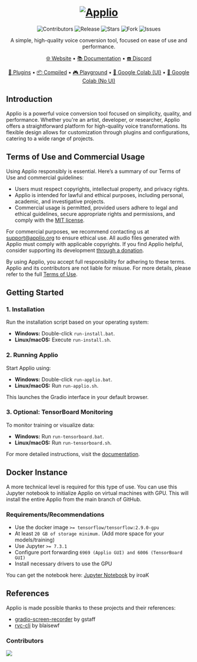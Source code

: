 <h1 align="center">
  <a href="https://applio.org" target="_blank"><img src="https://github.com/IAHispano/Applio/assets/133521603/78e975d8-b07f-47ba-ab23-5a31592f322a" alt="Applio"></a>
</h1>

<p align="center">
    <img alt="Contributors" src="https://img.shields.io/github/contributors/iahispano/applio?style=for-the-badge&color=FFFFFF" />
    <img alt="Release" src="https://img.shields.io/github/release/iahispano/applio?style=for-the-badge&color=FFFFFF" />
    <img alt="Stars" src="https://img.shields.io/github/stars/iahispano/applio?style=for-the-badge&color=FFFFFF" />
    <img alt="Fork" src="https://img.shields.io/github/forks/iahispano/applio?style=for-the-badge&color=FFFFFF" />
    <img alt="Issues" src="https://img.shields.io/github/issues/iahispano/applio?style=for-the-badge&color=FFFFFF" />
</p>

<p align="center">A simple, high-quality voice conversion tool, focused on ease of use and performance.</p>

<p align="center">
  <a href="https://applio.org" target="_blank">🌐 Website</a>
  •
  <a href="https://docs.applio.org" target="_blank">📚 Documentation</a>
  •
  <a href="https://discord.gg/urxFjYmYYh" target="_blank">☎️ Discord</a>
</p>

<p align="center">
  <a href="https://github.com/IAHispano/Applio-Plugins" target="_blank">🛒 Plugins</a>
  •
  <a href="https://huggingface.co/IAHispano/Applio/tree/main/Compiled" target="_blank">📦 Compiled</a>
  •
  <a href="https://applio.org/playground" target="_blank">🎮 Playground</a>
  •
  <a href="https://colab.research.google.com/github/iahispano/applio/blob/master/assets/Applio.ipynb" target="_blank">🔎 Google Colab (UI)</a>
  •
  <a href="https://colab.research.google.com/github/iahispano/applio/blob/master/assets/Applio_NoUI.ipynb" target="_blank">🔎 Google Colab (No UI)</a>
</p>

## Introduction

Applio is a powerful voice conversion tool focused on simplicity, quality, and performance. Whether you're an artist, developer, or researcher, Applio offers a straightforward platform for high-quality voice transformations. Its flexible design allows for customization through plugins and configurations, catering to a wide range of projects.

## Terms of Use and Commercial Usage

Using Applio responsibly is essential. Here’s a summary of our Terms of Use and commercial guidelines:

- Users must respect copyrights, intellectual property, and privacy rights.
- Applio is intended for lawful and ethical purposes, including personal, academic, and investigative projects.
- Commercial usage is permitted, provided users adhere to legal and ethical guidelines, secure appropriate rights and permissions, and comply with the [MIT license](./LICENSE).

For commercial purposes, we recommend contacting us at [support@applio.org](mailto:support@applio.org) to ensure ethical use. All audio files generated with Applio must comply with applicable copyrights. If you find Applio helpful, consider supporting its development [through a donation](https://ko-fi.com/iahispano).

By using Applio, you accept full responsibility for adhering to these terms. Applio and its contributors are not liable for misuse. For more details, please refer to the full [Terms of Use](./TERMS_OF_USE.md).

## Getting Started

### 1. Installation

Run the installation script based on your operating system:

- **Windows:** Double-click `run-install.bat`.
- **Linux/macOS:** Execute `run-install.sh`.

### 2. Running Applio

Start Applio using:

- **Windows:** Double-click `run-applio.bat`.
- **Linux/macOS:** Run `run-applio.sh`.

This launches the Gradio interface in your default browser.

### 3. Optional: TensorBoard Monitoring

To monitor training or visualize data:

- **Windows:** Run `run-tensorboard.bat`.
- **Linux/macOS:** Run `run-tensorboard.sh`.

For more detailed instructions, visit the [documentation](https://docs.applio.org).

## Docker Instance

A more technical level is required for this type of use. You can use this Jupyter notebook to initialize Applio on virtual machines with GPU. This will install the entire Applio from the main branch of GitHub.

### Requirements/Recommendations
- Use the docker image `>= tensorflow/tensorflow:2.9.0-gpu`
- At least `20 GB of storage minimum.` (Add more space for your models/training)
- Use Jupyter `>= 7.3.1`
- Configure port forwarding `6969 (Applio GUI) and 6006 (TensorBoard GUI)`
- Install necessary drivers to use the GPU

You can get the notebook here: [Jupyter Notebook](https://github.com/IAHispano/Applio-RVC-Fork/blob/main/assets/Applio_Jupyter.ipynb) by iroaK

## References

Applio is made possible thanks to these projects and their references:

- [gradio-screen-recorder](https://huggingface.co/spaces/gstaff/gradio-screen-recorder) by gstaff
- [rvc-cli](https://github.com/blaisewf/rvc-cli) by blaisewf

### Contributors

<a href="https://github.com/IAHispano/Applio/graphs/contributors" target="_blank">
  <img src="https://contrib.rocks/image?repo=IAHispano/Applio" />
</a>
